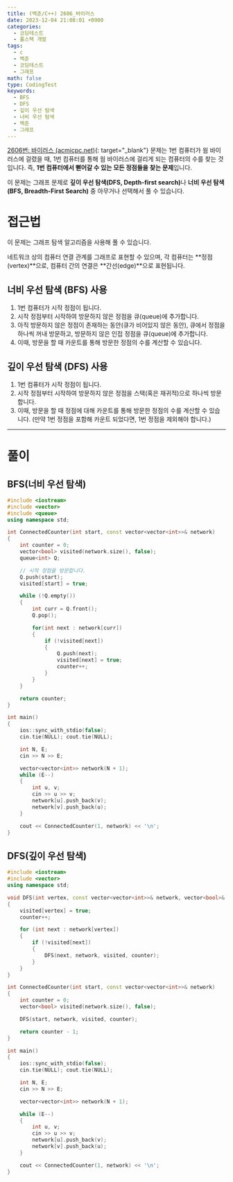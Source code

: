 ```yaml
---
title: (백준/C++) 2606_바이러스
date: 2023-12-04 21:08:01 +0900
categories:
  - 코딩테스트
  - 풀스택 개발
tags:
  - c
  - 백준
  - 코딩테스트
  - 그래프
math: false
type: CodingTest
keywords:
  - BFS
  - DFS
  - 깊이 우선 탐색
  - 너비 우선 탐색
  - 백준
  - 그래프
---
```


[2606번: 바이러스 (acmicpc.net)](https://www.acmicpc.net/problem/2606){: target="_blank"} 문제는 1번 컴퓨터가 웜 바이러스에 걸렸을 때, 1번 컴퓨터를 통해 웜 바이러스에 걸리게 되는 컴퓨터의 수를 찾는 것입니다. 즉, **1번 컴퓨터에서 뻗어갈 수 있는 모든 정점들을 찾는 문제**입니다.

이 문제는 그래프 문제로 <span class="keyword">**깊이 우선 탐색(DFS, Depth-first search)**</span>나 <span class="keyword">**너비 우선 탐색(BFS, Breadth-First Search)**</span> 중 아무거나 선택해서 풀 수 있습니다.

# 접근법

이 문제는 그래프 탐색 알고리즘을 사용해 풀 수 있습니다.

네트워크 상의 컴퓨터 연결 관계를 그래프로 표현할 수 있으며, 각 컴퓨터는 **정점(vertex)**으로, 컴퓨터 간의 연결은 **간선(edge)**으로 표현됩니다.

## 너비 우선 탐색 (BFS) 사용

1. 1번 컴퓨터가 시작 정점이 됩니다.
2. 시작 정점부터 시작하여 방문하지 않은 정점을 <span class="important">큐(queue)</span>에 추가합니다.
3. 아직 방문하지 않은 정점이 존재하는 동안(큐가 비어있지 않은 동안), 큐에서 정점을 하나씩 꺼내 방문하고, 방문하지 않은 인접 정점을 큐(queue)에 추가합니다.
4. 이때, 방문을 할 때 카운트를 통해 방문한 정점의 수를 계산할 수 있습니다.

## 깊이 우선 탐색 (DFS) 사용

1. 1번 컴퓨터가 시작 정점이 됩니다.
2. 시작 정점부터 시작하여 방문하지 않은 정점을 <span class="important">스택(혹은 재귀적)</span>으로 하나씩 방문합니다.
3. 이때, 방문을 할 때 정점에 대해 카운트를 통해 방문한 정점의 수를 계산할 수 있습니다. (만약 1번 정점을 포함해 카운트 되었다면, 1번 정점을 제외해야 합니다.)

---

# 풀이

## BFS(너비 우선 탐색)

```cpp
#include <iostream>
#include <vector>
#include <queue>
using namespace std;

int ConnectedCounter(int start, const vector<vector<int>>& network)
{
	int counter = 0;
	vector<bool> visited(network.size(), false);
	queue<int> Q;

	// 시작 정점을 방문합니다.
	Q.push(start);
	visited[start] = true;

	while (!Q.empty())
	{
		int curr = Q.front();
		Q.pop();

		for(int next : network[curr])
		{
			if (!visited[next])
			{
				Q.push(next);
				visited[next] = true;
				counter++;
			}
		}
	}

	return counter;
}

int main()
{
	ios::sync_with_stdio(false);
	cin.tie(NULL); cout.tie(NULL);

	int N, E;
	cin >> N >> E;

	vector<vector<int>> network(N + 1);
	while (E--)
	{
		int u, v;
		cin >> u >> v;
		network[u].push_back(v);
		network[v].push_back(u);
	}

	cout << ConnectedCounter(1, network) << '\n';
}
```

## DFS(깊이 우선 탐색)

```cpp
#include <iostream>
#include <vector>
using namespace std;

void DFS(int vertex, const vector<vector<int>>& network, vector<bool>& visited, int& counter)
{
	visited[vertex] = true;
	counter++;

	for (int next : network[vertex])
	{
		if (!visited[next])
		{
			DFS(next, network, visited, counter);
		}
	}
}

int ConnectedCounter(int start, const vector<vector<int>>& network)
{
	int counter = 0;
	vector<bool> visited(network.size(), false);

	DFS(start, network, visited, counter);

	return counter - 1;
}

int main()
{
	ios::sync_with_stdio(false);
	cin.tie(NULL); cout.tie(NULL);

	int N, E;
	cin >> N >> E;

	vector<vector<int>> network(N + 1);

	while (E--)
	{
		int u, v;
		cin >> u >> v;
		network[u].push_back(v);
		network[v].push_back(u);
	}

	cout << ConnectedCounter(1, network) << '\n';
}
```